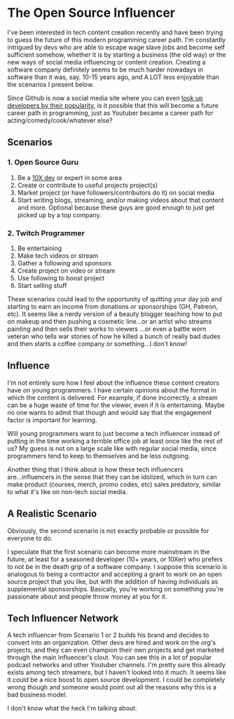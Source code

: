 # The Open Source Influencer
<!-- %TIMESTAMP=1705059975% -->

I've been interested in tech content creation recently and have been trying to
guess the future of this modern programming career path. I'm constantly
intrigued by devs who are able to escape wage slave jobs and become self
sufficient somehow, whether it is by starting a business (the old way) or the
new ways of social media influencing or content creation. Creating a software
company definitely seems to be much harder nowadays in software than it was,
say, 10-15 years ago, and A LOT less enjoyable than the scenarios I present
below.

Since Github is now a social media site where you can even [look up developers
by their popularity](https://github.com/trending/developers), is it possible
that this will become a future career path in programming, just as Youtuber
became a career path for acting/comedy/cook/whatever else?

## Scenarios

### 1. Open Source Guru
1. Be a [10X
   dev](https://www.quora.com/Where-did-the-myth-of-the-10x-software-developer-come-from)
or expert in some area
2. Create or contribute to useful projects project(s)
3. Market project (or have followers/contributors do it) on social media
4. Start writing blogs, streaming, and/or making videos about that content and
   more. Optional because these guys are good enough to just get picked up by a
top company.

### 2. Twitch Programmer
1. Be entertaining
2. Make tech videos or stream
3. Gather a following and sponsors
4. Create project on video or stream
5. Use following to boost project
6. Start selling stuff

These scenarios could lead to the opportunity of quitting your day job and
starting to earn an income from donations or sponsorships (GH, Patreon, etc). It
seems like a nerdy version of a beauty blogger teaching how to put on makeup and
then pushing a cosmetic line...or an artist who streams painting and then sells
their works to viewers ...or even a battle worn veteran who tells war stories of
how he killed a bunch of really bad dudes and then starts a coffee company or
something...I don't know!

## Influence

I'm not entirely sure how I feel about the influence these content creators have
on young programmers. I have certain opinions about the format in which the
content is delivered. For example, if done incorrectly, a stream can be a huge
waste of time for the viewer, even if it is entertaining. Maybe no one wants to
admit that though and would say that the engagement factor is important for
learning.

Will young programmers want to just become a tech influencer instead of putting
in the time working a terrible office job at least once like the rest of us? My
guess is not on a large scale like with regular social media, since programmers
tend to keep to themselves and be less outgoing.

Another thing that I think about is how these tech influencers are...influencers
in the sense that they can be idolized, which in turn can make product (courses,
merch, promo codes, etc) sales predatory, similar to what it's like on non-tech
social media.

## A Realistic Scenario

Obviously, the second scenario is not exactly probable or possible for everyone
to do.

I speculate that the first scenario can become more mainstream in the future, at
least for a seasoned developer (10+ years, or 10Xer) who prefers to not be in
the death grip of a software company. I suppose this scenario is analogous to
being a contractor and accepting a grant to work on an open source project that
you like, but with the addition of having individuals as supplemental
sponsorships. Basically, you're working on something you're passionate about and
people throw money at you for it.

## Tech Influencer Network

A tech influencer from Scenario 1 or 2 builds his brand and decides to convert
into an organization. Other devs are hired and work on the org's projects, and
they can even champion their own projects and get marketed through the main
influencer's clout. You can see this in a lot of popular podcast networks and
other Youtuber channels. I'm pretty sure this already exists among tech
streamers, but I haven't looked into it much. It seems like it could be a nice
boost to open source development. I could be completely wrong though and someone
would point out all the reasons why this is a bad business model.

I don't know what the heck I'm talking about.
